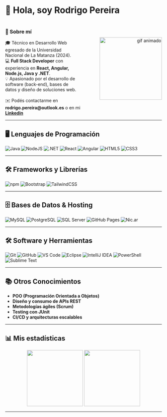 <h1>👋 Hola, soy Rodrigo Pereira</h1> 
<section style="display: flex; align-items: center; justify-content: space-between; gap: 20px;">
  <div style="flex: 1;">
    <h3>🚀 Sobre mí</h3>
    🎓 Técnico en Desarrollo Web egresado de la Universidad Nacional de La Matanza (2024).<br>
    💻 <strong>Full Stack Developer</strong> con experiencia en <strong>React, Angular, Node.js, Java y .NET</strong>.<br>
    💡 Apasionado por el desarrollo de software (back-end), bases de datos y diseño de soluciones web.<br><br>
    ✉️ Podés contactarme en <strong>rodrigo.pereira@outlook.es</strong> o en mi 
    <a href="https://www.linkedin.com/in/rodrigonicpereira" target="_blank"><strong>Linkedin</strong></a>
  </div>

  <div style="flex: 1; text-align: right;">
    <img height="200em"
      src="https://media0.giphy.com/media/v1.Y2lkPTc5MGI3NjExZW1rMGN6NTd1aXB5bzE5OXU1MTc3dTZxbGlkYTU5MjQ5NG9sMmRqaiZlcD12MV9pbnRlcm5hbF9naWZfYnlfaWQmY3Q9Zw/qgQUggAC3Pfv687qPC/giphy.gif"
      alt="gif animado" />
  </div>
</section>

---

## 🖥️ **Lenguajes de Programación**
![Java](https://img.shields.io/badge/Java-007396?style=flat&logo=openjdk&logoColor=white)
![NodeJS](https://img.shields.io/badge/Node.js-339933?style=flat&logo=node.js&logoColor=white)
![.NET](https://img.shields.io/badge/.NET-512BD4?style=flat&logo=dotnet&logoColor=white)
![React](https://img.shields.io/badge/React-20232A?style=flat&logo=react&logoColor=61DAFB)
![Angular](https://img.shields.io/badge/Angular-dd0031?style=flat&logo=angular&logoColor=white)
![HTML5](https://img.shields.io/badge/HTML5-E34F26?style=flat&logo=html5&logoColor=white)
![CSS3](https://img.shields.io/badge/CSS3-1572B6?style=flat&logo=css3&logoColor=white)

---

## 🛠️ **Frameworks y Librerías**
![npm](https://img.shields.io/badge/npm-CB3837?style=flat&logo=npm&logoColor=white)
![Bootstrap](https://img.shields.io/badge/Bootstrap-7952B3?style=flat&logo=bootstrap&logoColor=white)
![TailwindCSS](https://img.shields.io/badge/TailwindCSS-0ea5e9?style=flat&logo=tailwindcss&logoColor=white)

---

## 🗄️ **Bases de Datos & Hosting**
![MySQL](https://img.shields.io/badge/MySQL-4479A1?style=flat&logo=mysql&logoColor=white)
![PostgreSQL](https://img.shields.io/badge/PostgreSQL-4169E1?style=flat&logo=postgresql&logoColor=white)
![SQL Server](https://img.shields.io/badge/SQL%20Server-CC2927?style=flat&logo=microsoftsqlserver&logoColor=white)
![GitHub Pages](https://img.shields.io/badge/GitHub%20Pages-222222?style=flat&logo=githubpages&logoColor=white)
![Nic.ar](https://img.shields.io/badge/Nic.ar-000000?style=flat&logo=internetexplorer&logoColor=white)

---

## 🛠️ **Software y Herramientas**
![Git](https://img.shields.io/badge/Git-F05032?style=flat&logo=git&logoColor=white)
![GitHub](https://img.shields.io/badge/GitHub-181717?style=flat&logo=github&logoColor=white)
![VS Code](https://img.shields.io/badge/VS%20Code-007ACC?style=flat&logo=visualstudiocode&logoColor=white)
![Eclipse](https://img.shields.io/badge/Eclipse-2C2255?style=flat&logo=eclipse&logoColor=white)
![IntelliJ IDEA](https://img.shields.io/badge/IntelliJ%20IDEA-000000?style=flat&logo=intellijidea&logoColor=white)
![PowerShell](https://img.shields.io/badge/PowerShell-5391FE?style=flat&logo=powershell&logoColor=white)
![Sublime Text](https://img.shields.io/badge/Sublime%20Text-FF9800?style=flat&logo=sublimetext&logoColor=white)

---

## 📚 **Otros Conocimientos**
- **POO (Programación Orientada a Objetos)**  
- **Diseño y consumo de APIs REST**  
- **Metodologías ágiles (Scrum)**  
- **Testing con JUnit**  
- **CI/CD y arquitecturas escalables**

---

## 📊 **Mis estadísticas**
<p align="center">
	<img height="180em" src="https://github-readme-stats.vercel.app/api?username=RodriNicPereira&show_icons=true&theme=tokyonight" />
	<img height="180em" src="https://github-readme-stats.vercel.app/api/top-langs/?username=RodriNicPereira&theme=tokyonight&layout=compact" />
</p>

---
